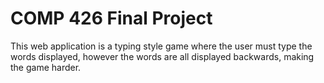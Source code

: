 # COMP 426 Final Project

This web application is a typing style game where the user must type the words displayed, however the words are all displayed backwards, making the game harder. 
